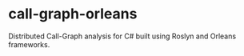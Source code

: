 # call-graph-orleans
Distributed Call-Graph analysis for C# built using Roslyn and Orleans frameworks.
